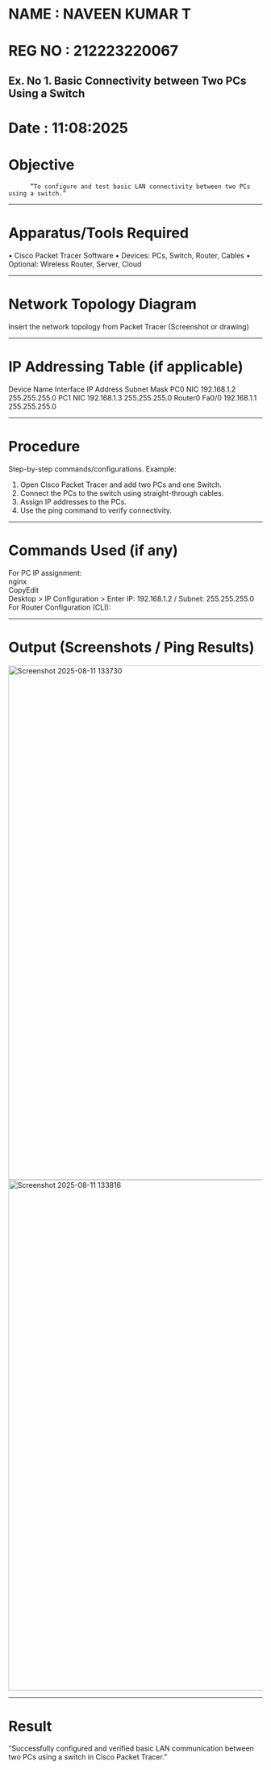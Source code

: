 # NAME : NAVEEN KUMAR T
# REG NO : 212223220067
## Ex. No 1. 	Basic Connectivity between Two PCs Using a Switch
# Date : 11:08:2025

# Objective

          “To configure and test basic LAN connectivity between two PCs using a switch.”
________________________________________
# Apparatus/Tools Required
•	Cisco Packet Tracer Software
•	Devices: PCs, Switch, Router, Cables
•	Optional: Wireless Router, Server, Cloud
________________________________________
# Network Topology Diagram

Insert the network topology from Packet Tracer (Screenshot or drawing)

________________________________________
# IP Addressing Table (if applicable)
Device Name	Interface	IP Address	Subnet Mask
PC0	NIC	192.168.1.2	255.255.255.0
PC1	NIC	192.168.1.3	255.255.255.0
Router0	Fa0/0	192.168.1.1	255.255.255.0
________________________________________
# Procedure
Step-by-step commands/configurations.
Example:
1.	Open Cisco Packet Tracer and add two PCs and one Switch.
2.	Connect the PCs to the switch using straight-through cables.
3.	Assign IP addresses to the PCs.
4.	Use the ping command to verify connectivity.
________________________________________
# Commands Used (if any)

For PC IP assignment:<br>
nginx<br>
CopyEdit<br>
Desktop > IP Configuration > Enter IP: 192.168.1.2 / Subnet: 255.255.255.0<br>
For Router Configuration (CLI):<br>

________________________________________
# Output (Screenshots / Ping Results)

<img width="1917" height="1019" alt="Screenshot 2025-08-11 133730" src="https://github.com/user-attachments/assets/1db78a3b-4d45-43ff-b9fe-0e54bf457b2f" />


<img width="1919" height="1012" alt="Screenshot 2025-08-11 133816" src="https://github.com/user-attachments/assets/febff44d-e8ea-4cd8-8c03-4cd5432c1165" />



________________________________________
# Result
“Successfully configured and verified basic LAN communication between two PCs using a switch in Cisco Packet Tracer.”
	
